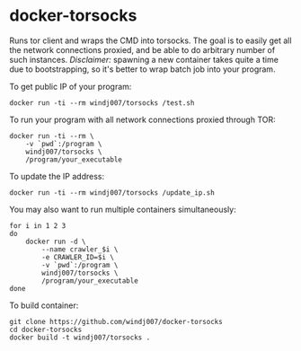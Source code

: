 # docker-torsocks

Runs tor client and wraps the CMD into torsocks.
The goal is to easily get all the network connections proxied, and be able to do arbitrary number of such instances.
*Disclaimer:* spawning a new container takes quite a time due to bootstrapping, 
so it's better to wrap batch job into your program.

To get public IP of your program:

    docker run -ti --rm windj007/torsocks /test.sh


To run your program with all network connections proxied through TOR:

    docker run -ti --rm \
        -v `pwd`:/program \
        windj007/torsocks \
        /program/your_executable


To update the IP address:

    docker run -ti --rm windj007/torsocks /update_ip.sh

    
You may also want to run multiple containers simultaneously:

    for i in 1 2 3
    do
        docker run -d \
            --name crawler_$i \
            -e CRAWLER_ID=$i \
            -v `pwd`:/program \
            windj007/torsocks \
            /program/your_executable
    done


To build container:

    git clone https://github.com/windj007/docker-torsocks
    cd docker-torsocks
    docker build -t windj007/torsocks .
